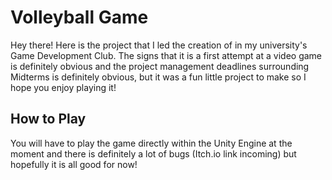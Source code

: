 # Volleyball Game
Hey there! Here is the project that I led the creation of in my university's Game Development Club. The signs that it is a first attempt at a video game is definitely obvious and the project management deadlines surrounding Midterms is definitely obvious, but it was a fun little project to make so I hope you enjoy playing it!

## How to Play

You will have to play the game directly within the Unity Engine at the moment and there is definitely a lot of bugs (Itch.io link incoming) but hopefully it is all good for now!
